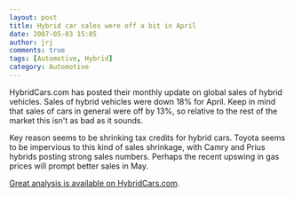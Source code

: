 ```yaml
---
layout: post
title: Hybrid car sales were off a bit in April
date: 2007-05-03 15:05
author: jrj
comments: true
tags: [Automotive, Hybrid]
category: Automotive
---
```

<img src="http://www.hybridcars.com/images/stories/dashboard/apr07-overview.gif" alt="" align="right" hspace="5" />
HybridCars.com has posted their monthly update on global sales of hybrid vehicles. Sales of hybrid vehicles were down 18% for April. Keep in mind that sales of cars in general were off by 13%, so relative to the rest of the market this isn't as bad as it sounds.

Key reason seems to be shrinking tax credits for hybrid cars. Toyota seems to be impervious to this kind of sales shrinkage, with Camry and Prius hybrids posting strong sales numbers. Perhaps the recent upswing in gas prices will prompt better sales in May.

<a href="http://www.hybridcars.com/market-dashboard/apr07-overview.html" target="_new">Great analysis is available on HybridCars.com</a>.
